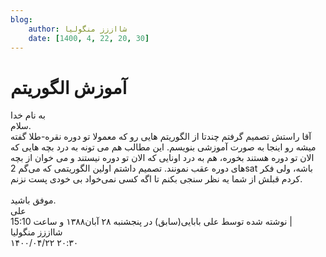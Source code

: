 ```yaml
---
blog:
    author: شااززز منگولیا
    date: [1400, 4, 22, 20, 30]
---
```

# آموزش الگوریتم

<div class="cnt">
<div>به نام خدا<br/>سلام.<br/>آقا راستش تصمیم گرفتم چندتا از الگوریتم هایی رو که معمولا تو دوره نقره-طلا گفته میشه رو اینجا به صورت آموزشی بنویسم. این مطالب هم می تونه به درد بچه هایی که الان تو دوره هستند بخوره، هم به درد اونایی که الان تو دوره نیستند و می خوان از بچه های دوره عقب نمونند. تصمیم داشتم اولین الگوریتمی که می‌گم 2sat باشه، ولی فکر کردم قبلش از شما یه نظر سنجی بکنم تا اگه کسی نمی‌خواد بی خودی پست نزنم.<br/><br/>موفق باشید.<br/>علی</div>
<div></div>
<div class="postDesc">نوشته شده توسط علی بابایی(سابق) در پنجشنبه ۲۸ آبان۱۳۸۸ و ساعت 15:10 
	 |</div>
</div>

<div class="blog-info">
    <div class="blog-author">شااززز منگولیا</div>
    <div class="blog-date">۱۴۰۰/۰۴/۲۲ ۲۰:۳۰</div>
</div>

